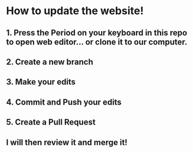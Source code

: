 # How to update the website!

## 1. Press the Period on your keyboard in this repo to open web editor... or clone it to our computer.
## 2. Create a new branch
## 3. Make your edits
## 4. Commit and Push your edits
## 5. Create a Pull Request

## I will then review it and merge it! 
